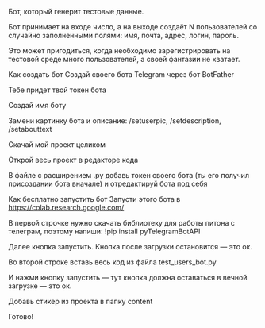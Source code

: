 Бот, который генерит тестовые данные.

Бот принимает на входе число, а на выходе создаёт N пользователей со случайно заполненными полями: имя, почта, адрес, логин, пароль.

Это может пригодиться, когда необходимо зарегистрировать на тестовой среде много пользователей, а своей фантазии не хватает.

Как создать бот
Создай своего бота Telegram через бот BotFather

Тебе придет твой токен бота

Создай имя боту

Замени картинку бота и описание: /setuserpic, /setdescription, /setabouttext

Скачай мой проект целиком

Открой весь проект в редакторе кода

В файле с расширением .py добавь токен своего бота (ты его получил присоздании бота вначале) и отредактируй бота под себя

Как бесплатно запустить бот
Запусти этого бота в https://colab.research.google.com/

В первой строчке нужно скачать библиотеку для работы питона с телеграм, поэтому напиши: !pip install pyTelegramBotAPI

Далее кнопка запустить. Кнопка после загрузки остановится — это ок.

Во второй строке вставь весь код из файла test_users_bot.py

И нажми кнопку запустить — тут кнопка должна оставаться в вечной загрузке — это ок.

Добавь стикер из проекта в папку content

Готово!
